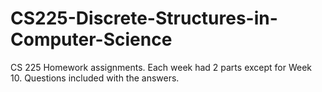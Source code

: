 # CS225-Discrete-Structures-in-Computer-Science
CS 225 Homework assignments. 
Each week had 2 parts except for Week 10. Questions included with the answers. 
